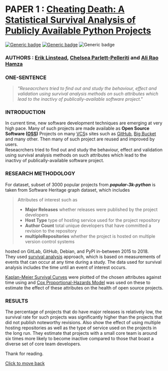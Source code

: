 # PAPER 1 : [Cheating Death: A Statistical Survival Analysis of Publicly Available Python Projects](./paper1/readme.md "View Submission")

[![Generic badge](https://img.shields.io/badge/Conference-MSR_2020-<#fff>.svg)](https://2020.msrconf.org/) [![Generic badge](https://img.shields.io/badge/Track-Minning_Challenge-<#fff>.svg)](https://2020.msrconf.org/track/msr-2020-mining-challenge?track=MSR%20Mining%20Challenge) ![Generic badge](https://img.shields.io/badge/When-Mon_29,_Jun_2020_12:00-<#fff>.svg)

### **AUTHORS :** [Erik Linstead](https://2020.msrconf.org/profile/eriklinstead), [Chelsea Parlett-Pelleriti](https://2020.msrconf.org/profile/chelseaparlettpelleriti) and [Ali Rao Hamza](https://2020.msrconf.org/profile/aliraohamza)

### **ONE-SENTENCE**

>*"Reseacrchers tried to find out and study the behaviour, effect and validation using survival analysis methods on such attributes which lead to the inactivy of publically-available software project."*

### **INTRODUCTION**

In current time, new software development techniques are emerging at very high pace. Many of such projects are made available as **Open Source Software ([OSS](https://en.wikipedia.org/wiki/Open-source_software#:~:text=Open%2Dsource%20software%20(OSS),in%20a%20collaborative%20public%20manner.))** Projects on many [VCS](https://en.wikipedia.org/wiki/Version_control 'Version Control System')s sites such as [GitHub](https://github.com/), [Big Bucket](https://bitbucket.org/) and many other. Then many of such project are reused and improved by users.\
Reseacrchers tried to find out and study the behaviour, effect and validation using survival analysis methods on such attributes which lead to the inactivy of publically-available software project.

### **RESEARCH METHODOLOGY**

For dataset, subset of 3000 popular projects from ***popular-3k-python*** is taken from Software Heritage graph dataset, which includes
> Attributes of interest such as 
>
>+ **Major Releases** whether releases were published by the
project developers
>+ **Host Type** type of hosting service used for the project repository
>+ **Author Count** total unique developers that have committed
a revision to the repository
>+ **multipleRepositories** whether the project is hosted on
multiple version control systems

hosted on GitLab, GitHub, Debian, and PyPI in-between 2015 to 2018.\
They used [survival analysis](https://en.wikipedia.org/wiki/Survival_analysis#:~:text=Survival%20analysis%20is%20a%20branch,and%20failure%20in%20mechanical%20systems.) approach, which is
based on measurements of events that can occur at any time during
a study. The data used for survival analysis includes the time until
an event of interest occurs.

[Kaplan-Meier Survival Curves](https://www.ncbi.nlm.nih.gov/pmc/articles/PMC3059453/) were plotted of the chosen attributes against time using and [Cox Proportional-Hazards Model](https://sphweb.bumc.bu.edu/otlt/mph-modules/bs/bs704_survival/BS704_Survival6.html) was used on these to estimate the effect of these attributes on the health of open source projects.

### **RESULTS**

The percentage of projects that do have major releases is
relatively low, the survival rate for such projects was significantly
higher than the projects that did not publish noteworthy revisions.
Also show the effect of using multiple hosting repositories as
well as the type of service used on the projects in the long run.
They estimate that projects with a small core team is around six times more likely to become inactive compared to those that boast a diverse set of core
team developers.

Thank for reading.

[Click to move back](../readme.md)

